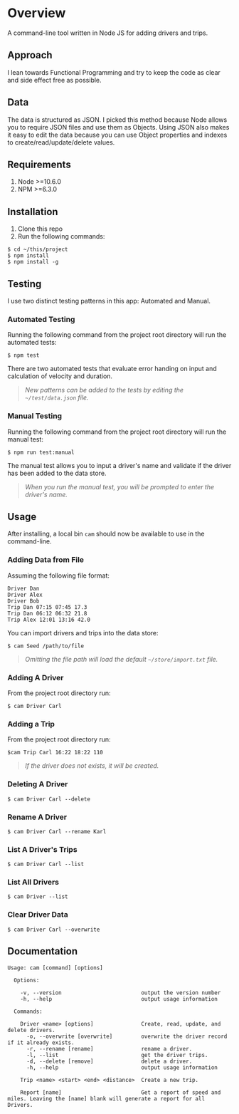 # Overview

A command-line tool written in Node JS for adding drivers and trips.


## Approach
I lean towards Functional Programming and try to keep the code as clear and side effect free as possible.


## Data
The data is structured as JSON. I picked this method because Node allows you to require JSON files and use them as Objects.
Using JSON also makes it easy to edit the data because you can use Object properties and indexes to create/read/update/delete values.


## Requirements
1. Node >=10.6.0
2. NPM >=6.3.0


## Installation
1. Clone this repo
2. Run the following commands:

```
$ cd ~/this/project
$ npm install
$ npm install -g
```

## Testing
I use two distinct testing patterns in this app: Automated and Manual.

### Automated Testing
Running the following command from the project root directory will run the automated tests:

```
$ npm test
```

There are two automated tests that evaluate error handing on input and calculation of velocity and duration.

> _New patterns can be added to the tests by editing the `~/test/data.json` file._

### Manual Testing
Running the following command from the project root directory will run the manual test:
```
$ npm run test:manual
```

The manual test allows you to input a driver's name and validate if the driver has been added to the data store.

> _When you run the manual test, you will be prompted to enter the driver's name._



## Usage
After installing, a local bin `cam` should now be available to use in the command-line.

### Adding Data from File
Assuming the following file format:
```
Driver Dan
Driver Alex
Driver Bob
Trip Dan 07:15 07:45 17.3
Trip Dan 06:12 06:32 21.8
Trip Alex 12:01 13:16 42.0
```
You can import drivers and trips into the data store:
```
$ cam Seed /path/to/file
```

> _Omitting the file path will load the default `~/store/import.txt` file._

### Adding A Driver
From the project root directory run:
```
$ cam Driver Carl
```

### Adding a Trip
From the project root directory run:

```
$cam Trip Carl 16:22 18:22 110
```

> _If the driver does not exists, it will be created._


### Deleting A Driver
```
$ cam Driver Carl --delete
```

### Rename A Driver
```
$ cam Driver Carl --rename Karl
```

### List A Driver's Trips
```
$ cam Driver Carl --list
```

### List All Drivers
```
$ cam Driver --list
```

### Clear Driver Data
```
$ cam Driver Carl --overwrite
```


## Documentation
```
Usage: cam [command] [options]

  Options:

    -v, --version                         output the version number
    -h, --help                            output usage information

  Commands:

    Driver <name> [options]               Create, read, update, and delete drivers.
      -o, --overwrite [overwrite]         overwrite the driver record if it already exists.
      -r, --rename [rename]               rename a driver.
      -l, --list                          get the driver trips.
      -d, --delete [remove]               delete a driver.
      -h, --help                          output usage information

    Trip <name> <start> <end> <distance>  Create a new trip.

    Report [name]                         Get a report of speed and miles. Leaving the [name] blank will generate a report for all Drivers.
```
